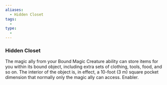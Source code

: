 ```yaml
---
aliases:
  - Hidden Closet
tags:
  - 
type:
  - 
---
```

### Hidden Closet

The magic ally from your Bound Magic Creature ability can store items for you within its bound object, including extra sets of clothing, tools, food, and so on. The interior of the object is, in effect, a 10-foot (3 m) square pocket dimension that normally only the magic ally can access. Enabler.